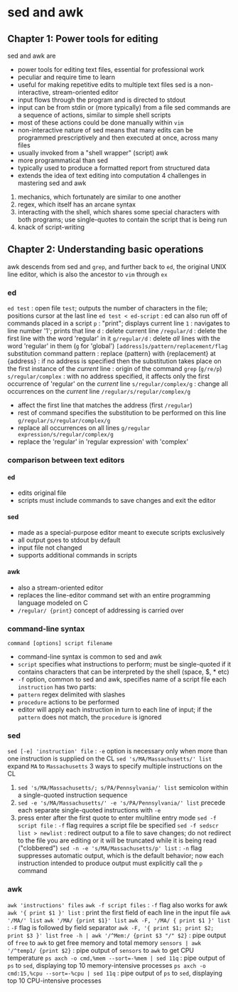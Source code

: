 # sed and awk

## Chapter 1: Power tools for editing
sed and awk are 
  - power tools for editing text files, essential for professional work
  - peculiar and require time to learn
  - useful for making repetitive edits to multiple text files
sed is a non-interactive, stream-oriented editor
  - input flows through the program and is directed to stdout
  - input can be from stdin or (more typically) from a file
sed commands are a sequence of actions, similar to simple shell scripts
  - most of these actions could be done manually within `vim`
  - non-interactive nature of sed means that many edits can be programmed prescriptively and then executed at once, across many files
  - usually invoked from a "shell wrapper" (script)
awk
  - more programmatical than sed
  - typically used to produce a formatted report from structured data
  - extends the idea of text editing into computation
4 challenges in mastering sed and awk
  1. mechanics, which fortunately are similar to one another
  2. regex, which itself has an arcane syntax
  3. interacting with the shell, which shares some special characters with both programs; use single-quotes to contain the script that is being run
  4. knack of script-writing

## Chapter 2: Understanding basic operations
awk descends from sed and `grep`, and further back to `ed`, the original UNIX line editor, which is also the ancestor to `vim` through `ex`
### ed
`ed test`
: open file `test`; outputs the number of characters in the file; positions cursor at the last line
`ed test < ed-script`
: ed can also run off of commands placed in a script
`p`
: "print"; displays current line
`1`
: navigates to line number '1'; prints that line
`d`
: delete current line
`/regular/d`
: delete the first line with the word 'regular' in it
`g/regular/d`
: delete _all_ lines with the word 'regular' in them (`g` for 'global')
`[address]s/pattern/replacement/flag` substitution command pattern
: replace {pattern} with {replacement} at {address}
: if no address is specified then the substitution takes place on the first instance of the _current_ line
: origin of the command `grep` (`g/re/p`)
`s/regular/complex`
: with no address specified, it affects only the first occurrence of 'regular' on the _current_ line
`s/regular/complex/g`
: change all occurrences on the _current_ line
`/regular/s/regular/complex/g`
  - affect the first line that matches the address (first `/regular`)
  - rest of command specifies the substitution to be performed on this line
`g/regular/s/regular/complex/g`
  - replace all occurrences on all lines
`g/regular expression/s/regular/complex/g`
  - replace the 'regular' in 'regular expression' with 'complex'

### comparison between text editors
#### ed
  - edits original file
  - scripts must include commands to save changes and exit the editor
#### sed 
  - made as a special-purpose editor meant to execute scripts exclusively
  - all output goes to stdout by default
  - input file not changed
  - supports additional commands in scripts
#### awk
  - also a stream-oriented editor
  - replaces the line-editor command set with an entire programming language modeled on C
  - `/regular/ {print}` concept of addressing is carried over

### command-line syntax
`command [options] script filename` 
  - command-line syntax is common to sed and awk
  - `script` specifies what instructions to perform; must be single-quoted if it contains characters that can be interpreted by the shell (space, $, * etc)
  - `-f` option, common to sed and awk, specifies name of a script file
each `instruction` has two parts:
  - `pattern` regex delimited with slashes
  - `procedure` actions to be performed
  - editor will apply each instruction in turn to each line of input; if the `pattern` does not match, the `procedure` is ignored

### sed
`sed [-e] 'instruction' file` : `-e` option is necessary only when more than one instruction is supplied on the CL
`sed 's/MA/Massachusetts/' list` expand `MA` to `Massachusetts`
3 ways to specify multiple instructions on the CL
  1. `sed 's/MA/Massachusetts/; s/PA/Pennsylvania/' list` semicolon within a single-quoted instruction sequence
  2. `sed -e 's/MA/Massachusetts/' -e 's/PA/Pennsylvania/' list` precede each separate single-quoted instructions with `-e`
  3. press enter after the first quote to enter multiline entry mode
`sed -f script file` : `-f` flag requires a script file be specified
`sed -f sedscr list > newlist`
: redirect output to a file to save changes; do not redirect to the file you are editing or it will be truncated while it is being read ("clobbered")
`sed -n -e 's/MA/Massachusetts/p' list`
: `-n` flag suppresses automatic output, which is the default behavior; now each instruction intended to produce output must explicitly call the `p` command

### awk
`awk 'instructions' files`
`awk -f script files`
: `-f` flag also works for awk
`awk '{ print $1 }' list`
: print the first field of each line in the input file
`awk '/MA/' list`
`awk '/MA/ {print $1}' list`
`awk -F, '/MA/ { print $1 }' list`
: `-F` flag is followed by field separator
`awk -F, '{ print $1; print $2; print $3 }' list`
`free -h | awk '/^Mem:/ {print $3 "/" $2}` 
: pipe output of `free` to `awk` to get free memory and total memory
`sensors | awk '/^temp1/ {print $2}`
: pipe output of `sensors` to `awk` to get CPU temperature
`ps axch -o cmd,%mem --sort=-%mem | sed 11q`
: pipe output of `ps` to `sed`, displaying top 10 memory-intensive processes
`ps axch -o cmd:15,%cpu --sort=-%cpu | sed 11q`
: pipe output of `ps` to `sed`, displaying top 10 CPU-intensive processes
